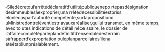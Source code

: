 ‐Siledécretoul’arrêtédéclaratifd’utilitépubliquenepo rtepasdésignation desimmeublesàexproprier,una rrêtédecessibilitéestpriss elonlecasparl’autorité compétente,surlapropositiond uMinistredontrelèventlestr avauxàréaliser,quilui transmet, en même temps, avec to utes indications de détail néce ssaire, le dossier de l’affairecomplétéparleplandéfinitifd’ensembledesterrain sàfrapperd’expropriation ouleplanparcellaires’ilena étéétabliunpréalablement.